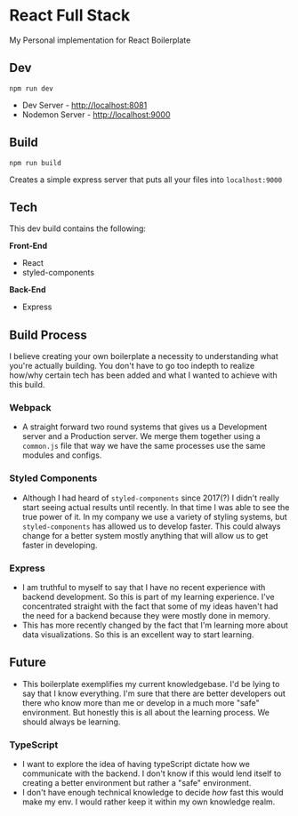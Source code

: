# React Full Stack

My Personal implementation for React Boilerplate

## Dev

`npm run dev`

- Dev Server - [http://localhost:8081](http://localhost:8081)
- Nodemon Server - [http://localhost:9000](http://localhost:900)

## Build

`npm run build`

Creates a simple express server that puts all your files into `localhost:9000`

## Tech

This dev build contains the following:

**Front-End**

- React
- styled-components

**Back-End**

- Express

## Build Process

I believe creating your own boilerplate a necessity to understanding what you're actually building. You don't have to go too indepth to realize how/why certain tech has been added and what I wanted to achieve with this build.

### Webpack

- A straight forward two round systems that gives us a Development server and a Production server. We merge them together using a `common.js` file that way we have the same processes use the same modules and configs.

### Styled Components

- Although I had heard of `styled-components` since 2017(?) I didn't really start seeing actual results until recently. In that time I was able to see the true power of it. In my company we use a variety of styling systems, but `styled-components` has allowed us to develop faster. This could always change for a better system mostly anything that will allow us to get faster in developing.

### Express

- I am truthful to myself to say that I have no recent experience with backend development. So this is part of my learning experience. I've concentrated straight with the fact that some of my ideas haven't had the need for a backend because they were mostly done in memory.
- This has more recently changed by the fact that I'm learning more about data visualizations. So this is an excellent way to start learning.

## Future

- This boilerplate exemplifies my current knowledgebase. I'd be lying to say that I know everything. I'm sure that there are better developers out there who know more than me or develop in a much more "safe" environment. But honestly this is all about the learning process. We should always be learning.

### TypeScript

- I want to explore the idea of having typeScript dictate how we communicate with the backend. I don't know if this would lend itself to creating a better environment but rather a "safe" environment.
- I don't have enough technical knowledge to decide _how_ fast this would make my env. I would rather keep it within my own knowledge realm.
